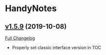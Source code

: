 # HandyNotes

## [v1.5.9](https://github.com/Nevcairiel/HandyNotes/tree/v1.5.9) (2019-10-08)
[Full Changelog](https://github.com/Nevcairiel/HandyNotes/compare/v1.5.8...v1.5.9)

- Properly set classic interface version in TOC  
